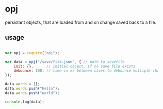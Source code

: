 # opj

persistant objects, that are loaded from and on change saved back to a file.

## usage

``` javascript

var opj = require("opj");

var data = opj("/save/file.json", { // path to savefile
	init: {},      // initial object, if no save file exists
	debounce: 100, // time in ms between saves to debounce multiple changes
});

data.words = [];
data.words.push("hello");
data.words.push("world");

console.log(data);

```